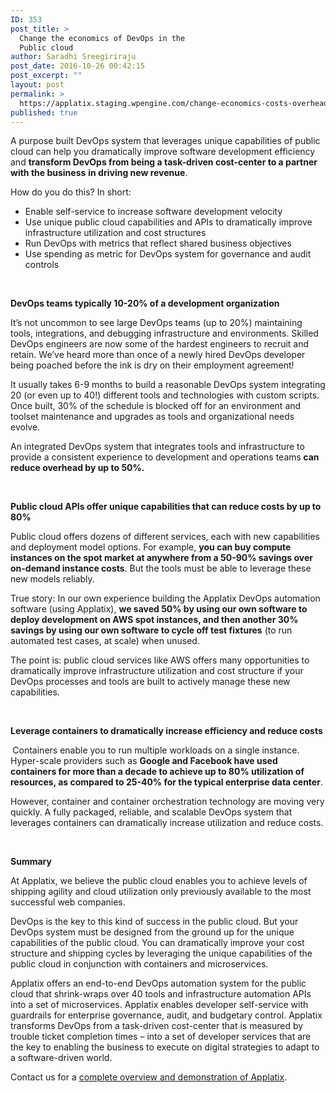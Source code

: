 ```yaml
---
ID: 353
post_title: >
  Change the economics of DevOps in the
  Public cloud
author: Saradhi Sreegiriraju
post_date: 2016-10-26 00:42:15
post_excerpt: ""
layout: post
permalink: >
  https://applatix.staging.wpengine.com/change-economics-costs-overhead-devops-public-cloud-aws-azure/
published: true
---
```

<p>A purpose built DevOps system that leverages unique capabilities of public cloud can help you dramatically improve software development efficiency and <strong>transform DevOps from being a task-driven cost-center to a partner with the business</strong> <strong>in driving new revenue</strong>.</p>
<p>How do you do this? In short:</p>
<ul>
	<li>Enable self-service to increase software development velocity</li>
	<li>Use unique public cloud capabilities and APIs to dramatically improve infrastructure utilization and cost structures</li>
	<li>Run DevOps with metrics that reflect shared business objectives</li>
	<li>Use spending as metric for DevOps system for governance and audit controls</li>
</ul>
<p>&nbsp;</p>
<p><strong>DevOps teams typically 10-20% of a development organization</strong></p>
<p>It’s not uncommon to see large DevOps teams (up to 20%) maintaining tools, integrations, and debugging infrastructure and environments. Skilled DevOps engineers are now some of the hardest engineers to recruit and retain. We’ve heard more than once of a newly hired DevOps developer being poached before the ink is dry on their employment agreement!</p>
<p>It usually takes 6-9 months to build a reasonable DevOps system integrating 20 (or even up to 40!) different tools and technologies with custom scripts. Once built, 30% of the schedule is blocked off for an environment and toolset maintenance and upgrades as tools and organizational needs evolve.</p>
<p>An integrated DevOps system that integrates tools and infrastructure to provide a consistent experience to development and operations teams<strong> can reduce overhead by up to 50%.</strong></p>
<p>&nbsp;</p>
<p><strong>Public cloud APIs offer unique capabilities that can reduce costs by up to 80% </strong></p>
<p>Public cloud offers dozens of different services, each with new capabilities and deployment model options. For example, <strong>you can buy compute instances on the spot market at anywhere from a 50-90% savings over on-demand instance costs</strong>. But the tools must be able to leverage these new models reliably.</p>
<p>True story: In our own experience building the Applatix DevOps automation software (using Applatix), <strong>we saved 50% by using our own software to deploy development on AWS spot instances, and then another 30% savings by using our own software to cycle off test fixtures</strong> (to run automated test cases, at scale) when unused.</p>
<p>The point is: public cloud services like AWS offers many opportunities to dramatically improve infrastructure utilization and cost structure if your DevOps processes and tools are built to actively manage these new capabilities.</p>
<p>&nbsp;</p>
<p><strong>Leverage containers to dramatically increase efficiency and reduce costs</strong></p>
<p><strong> </strong>Containers enable you to run multiple workloads on a single instance. Hyper-scale providers such as <strong>Google and Facebook have used containers for more than a decade to achieve up to 80% utilization of resources, as compared to 25-40% for the typical enterprise data center</strong>.</p>
<p>However, container and container orchestration technology are moving very quickly. A fully packaged, reliable, and scalable DevOps system that leverages containers can dramatically increase utilization and reduce costs.</p>
<p>&nbsp;</p>
<p><strong>Summary</strong></p>
<p>At Applatix, we believe the public cloud enables you to achieve levels of shipping agility and cloud utilization only previously available to the most successful web companies.</p>
<p>DevOps is the key to this kind of success in the public cloud. But your DevOps system must be designed from the ground up for the unique capabilities of the public cloud. You can dramatically improve your cost structure and shipping cycles by leveraging the unique capabilities of the public cloud in conjunction with containers and microservices.</p>
<p>Applatix offers an end-to-end DevOps automation system for the public cloud that shrink-wraps over 40 tools and infrastructure automation APIs into a set of microservices. Applatix enables developer self-service with guardrails for enterprise governance, audit, and budgetary control. Applatix transforms DevOps from a task-driven cost-center that is measured by trouble ticket completion times – into a set of developer services that are the key to enabling the business to execute on digital strategies to adapt to a software-driven world.</p>
<p>Contact us for a <a href="http://applatix.staging.wpengine.com/live-demo/">complete overview and demonstration of Applatix</a>.</p>
<p>&nbsp;</p>
<p>&nbsp;</p>